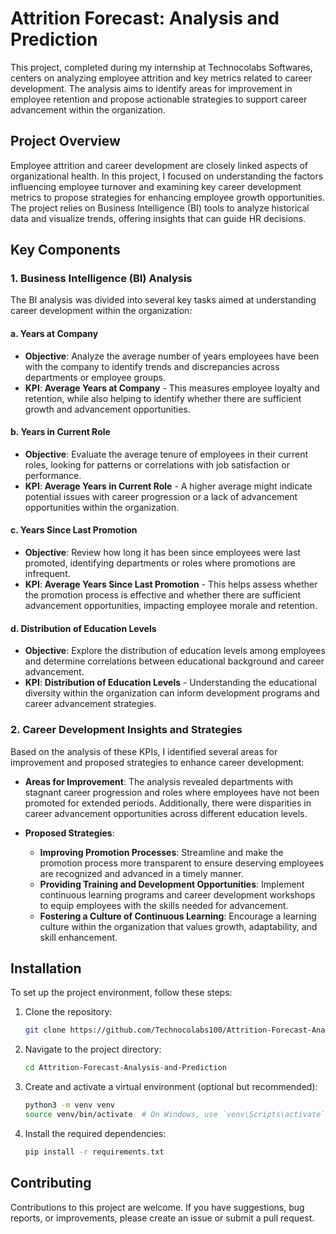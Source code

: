 # Attrition Forecast: Analysis and Prediction

This project, completed during my internship at Technocolabs Softwares, centers on analyzing employee attrition and key metrics related to career development. The analysis aims to identify areas for improvement in employee retention and propose actionable strategies to support career advancement within the organization.

## Project Overview

Employee attrition and career development are closely linked aspects of organizational health. In this project, I focused on understanding the factors influencing employee turnover and examining key career development metrics to propose strategies for enhancing employee growth opportunities. The project relies on Business Intelligence (BI) tools to analyze historical data and visualize trends, offering insights that can guide HR decisions.

## Key Components

### 1. **Business Intelligence (BI) Analysis**

The BI analysis was divided into several key tasks aimed at understanding career development within the organization:

#### a. **Years at Company**
- **Objective**: Analyze the average number of years employees have been with the company to identify trends and discrepancies across departments or employee groups.
- **KPI**: **Average Years at Company** - This measures employee loyalty and retention, while also helping to identify whether there are sufficient growth and advancement opportunities.

#### b. **Years in Current Role**
- **Objective**: Evaluate the average tenure of employees in their current roles, looking for patterns or correlations with job satisfaction or performance.
- **KPI**: **Average Years in Current Role** - A higher average might indicate potential issues with career progression or a lack of advancement opportunities within the organization.

#### c. **Years Since Last Promotion**
- **Objective**: Review how long it has been since employees were last promoted, identifying departments or roles where promotions are infrequent.
- **KPI**: **Average Years Since Last Promotion** - This helps assess whether the promotion process is effective and whether there are sufficient advancement opportunities, impacting employee morale and retention.

#### d. **Distribution of Education Levels**
- **Objective**: Explore the distribution of education levels among employees and determine correlations between educational background and career advancement.
- **KPI**: **Distribution of Education Levels** - Understanding the educational diversity within the organization can inform development programs and career advancement strategies.

### 2. **Career Development Insights and Strategies**

Based on the analysis of these KPIs, I identified several areas for improvement and proposed strategies to enhance career development:

- **Areas for Improvement**: The analysis revealed departments with stagnant career progression and roles where employees have not been promoted for extended periods. Additionally, there were disparities in career advancement opportunities across different education levels.
  
- **Proposed Strategies**:
  - **Improving Promotion Processes**: Streamline and make the promotion process more transparent to ensure deserving employees are recognized and advanced in a timely manner.
  - **Providing Training and Development Opportunities**: Implement continuous learning programs and career development workshops to equip employees with the skills needed for advancement.
  - **Fostering a Culture of Continuous Learning**: Encourage a learning culture within the organization that values growth, adaptability, and skill enhancement.

## Installation

To set up the project environment, follow these steps:

1. Clone the repository:
   ```bash
   git clone https://github.com/Technocolabs100/Attrition-Forecast-Analysis-and-Prediction
   ```
2. Navigate to the project directory:
   ```bash
   cd Attrition-Forecast-Analysis-and-Prediction
   ```
3. Create and activate a virtual environment (optional but recommended):
   ```bash
   python3 -m venv venv
   source venv/bin/activate  # On Windows, use `venv\Scripts\activate`
   ```
4. Install the required dependencies:
   ```bash
   pip install -r requirements.txt
   ```

## Contributing

Contributions to this project are welcome. If you have suggestions, bug reports, or improvements, please create an issue or submit a pull request.

